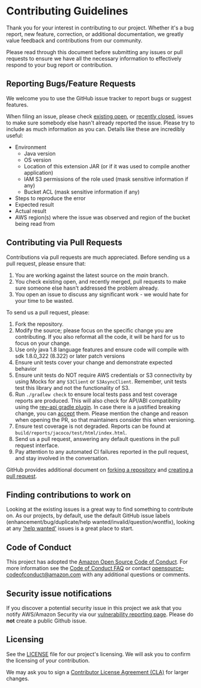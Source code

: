 # Contributing Guidelines

Thank you for your interest in contributing to our project. Whether it's a bug report, new feature, correction, or additional
documentation, we greatly value feedback and contributions from our community.

Please read through this document before submitting any issues or pull requests to ensure we have all the necessary
information to effectively respond to your bug report or contribution.


## Reporting Bugs/Feature Requests

We welcome you to use the GitHub issue tracker to report bugs or suggest features.

When filing an issue, please check [existing open](https://github.com/aws/amazon-genomics-cli/issues), 
or [recently closed](https://github.com/aws/amazon-genomics-cli/issues?utf8=%E2%9C%93&q=is%3Aissue%20is%3Aclosed%20), 
issues to make sure somebody else hasn't already
reported the issue. Please try to include as much information as you can. Details like these are incredibly useful:

* Environment
  * Java version
  * OS version
  * Location of this extension JAR (or if it was used to compile another application)
  * IAM S3 permissions of the role used (mask sensitive information if any)
  * Bucket ACL (mask sensitive information if any)
* Steps to reproduce the error
* Expected result
* Actual result
* AWS region(s) where the issue was observed and region of the bucket being read from


## Contributing via Pull Requests
Contributions via pull requests are much appreciated. Before sending us a pull request, please ensure that:

1. You are working against the latest source on the *main* branch.
2. You check existing open, and recently merged, pull requests to make sure someone else hasn't addressed the problem already.
3. You open an issue to discuss any significant work - we would hate for your time to be wasted.

To send us a pull request, please:

1. Fork the repository.
2. Modify the source; please focus on the specific change you are contributing. If you also reformat all the code, it will be hard for us to focus on your change.
3. Use only java 1.8 language features and ensure code will compile with sdk 1.8.0_322 (8.322) or later patch versions
4. Ensure unit tests cover your change and demonstrate expected behavior
5. Ensure unit tests do NOT require AWS credentials or S3 connectivity by using Mocks for any `S3Client` or `S3AsyncClient`. Remember, unit tests test this library and not the functionality of S3.
6. Run `./gradlew check` to ensure local tests pass and test coverage reports are produced.
This will also check for API/ABI compatibility using the [rev-api gradle plugin](https://github.com/palantir/gradle-revapi/tree/develop).
In case there is a justified breaking change, you can [accept](https://github.com/palantir/gradle-revapi/tree/develop#accepting-breaks) them.
Please mention the change and reason when opening the PR, so that maintainers consider this when versioning.
7. Ensure test coverage is not degraded. Reports can be found at `build/reports/jacoco/test/html/index.html`.
8. Send us a pull request, answering any default questions in the pull request interface.
9. Pay attention to any automated CI failures reported in the pull request, and stay involved in the conversation.

GitHub provides additional document on [forking a repository](https://help.github.com/articles/fork-a-repo/) and
[creating a pull request](https://help.github.com/articles/creating-a-pull-request/).


## Finding contributions to work on
Looking at the existing issues is a great way to find something to contribute on. As our projects, by default, use the 
default GitHub issue labels (enhancement/bug/duplicate/help wanted/invalid/question/wontfix), 
looking at any ['help wanted'](https://github.com/aws/amazon-genomics-cli/labels/help%20wanted) issues is a great place to start.


## Code of Conduct
This project has adopted the [Amazon Open Source Code of Conduct](https://aws.github.io/code-of-conduct).
For more information see the [Code of Conduct FAQ](https://aws.github.io/code-of-conduct-faq) or contact
opensource-codeofconduct@amazon.com with any additional questions or comments.


## Security issue notifications
If you discover a potential security issue in this project we ask that you notify AWS/Amazon Security via 
our [vulnerability reporting page](http://aws.amazon.com/security/vulnerability-reporting/). 
Please do **not** create a public Github issue.


## Licensing
See the [LICENSE](https://github.com/aws/amazon-genomics-cli/blob/main/LICENSE) file for our 
project's licensing. We will ask you to confirm the licensing of your contribution.

We may ask you to sign a [Contributor License Agreement (CLA)](http://en.wikipedia.org/wiki/Contributor_License_Agreement) 
for larger changes.
